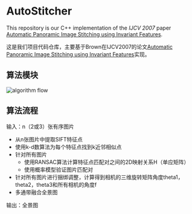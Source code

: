# AutoStitcher
This repository is our C++ implementation of the *IJCV 2007* paper [Automatic Panoramic Image Stitching using Invariant Features](http://matthewalunbrown.com/papers/ijcv2007.pdf).

这是我们项目代码仓库，主要基于Brown在IJCV2007的论文[Automatic Panoramic Image Stitching using Invariant Features](http://matthewalunbrown.com/papers/ijcv2007.pdf)实现。

## 算法模块

![algorithm flow](https://github-1252003451.cos.ap-shanghai.myqcloud.com/github/AutoStitch.png)

## 算法流程

输入：n（2或3）张有序图片
- 从n张图片中提取SIFT特征点
- 使用k-d数算法为每个特征点找到k近邻相似点
- 针对所有图片
  - 使用RANSAC算法计算特征点匹配对之间的2D映射关系H（单应矩阵）
  - 使用概率模型验证图片匹配对
- 针对所有图片进行捆绑调整，计算得到相机的三维旋转矩阵角度theta1，theta2，theta3和所有相机的角度f
- 多通带融合全景图

输出：全景图